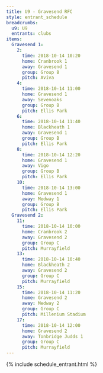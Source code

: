 ```yaml
---
title: U9 - Gravesend RFC
style: entrant_schedule
breadcrumbs:
  u9: U9
  entrants: clubs
items:
  Gravesend 1:
    2:
      time: 2018-10-14 10:20
      home: Cranbrook 1
      away: Gravesend 1
      group: Group B
      pitch: Aviva
    4:
      time: 2018-10-14 11:00
      home: Gravesend 1
      away: Sevenoaks
      group: Group B
      pitch: Ellis Park
    6:
      time: 2018-10-14 11:40
      home: Blackheath 1
      away: Gravesend 1
      group: Group B
      pitch: Ellis Park
    8:
      time: 2018-10-14 12:20
      home: Gravesend 1
      away: Vigo
      group: Group B
      pitch: Ellis Park
    10:
      time: 2018-10-14 13:00
      home: Gravesend 1
      away: Medway 1
      group: Group B
      pitch: Ellis Park
  Gravesend 2:
    11:
      time: 2018-10-14 10:00
      home: Cranbrook 2
      away: Gravesend 2
      group: Group C
      pitch: Murrayfield
    13:
      time: 2018-10-14 10:40
      home: Blackheath 2
      away: Gravesend 2
      group: Group C
      pitch: Murrayfield
    15:
      time: 2018-10-14 11:20
      home: Gravesend 2
      away: Medway 2
      group: Group C
      pitch: Millenium Stadium
    17:
      time: 2018-10-14 12:00
      home: Gravesend 2
      away: Tonbridge Judds 1
      group: Group C
      pitch: Murrayfield
---
```


{% include schedule_entrant.html %}
